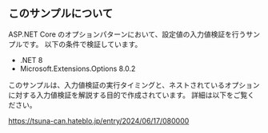 ﻿## このサンプルについて

ASP.NET Core のオプションパターンにおいて、設定値の入力値検証を行うサンプルです。
以下の条件で検証しています。

- .NET 8
- Microsoft.Extensions.Options 8.0.2

このサンプルは、入力値検証の実行タイミングと、ネストされているオプションに対する入力値検証を解説する目的で作成されています。
詳細は以下をご覧ください。

<https://tsuna-can.hateblo.jp/entry/2024/06/17/080000>
